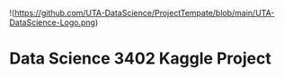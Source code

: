 !(https://github.com/UTA-DataScience/ProjectTempate/blob/main/UTA-DataScience-Logo.png)
# Data Science 3402 Kaggle Project

